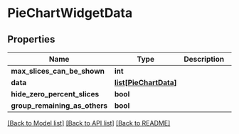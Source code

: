 # PieChartWidgetData

## Properties
Name | Type | Description | Notes
------------ | ------------- | ------------- | -------------
**max_slices_can_be_shown** | **int** |  | [optional] 
**data** | [**list[PieChartData]**](PieChartData.md) |  | [optional] 
**hide_zero_percent_slices** | **bool** |  | [optional] 
**group_remaining_as_others** | **bool** |  | [optional] 

[[Back to Model list]](../README.md#documentation-for-models) [[Back to API list]](../README.md#documentation-for-api-endpoints) [[Back to README]](../README.md)

